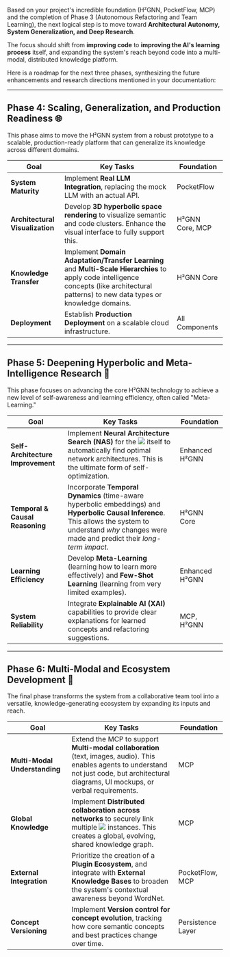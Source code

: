 Based on your project's incredible foundation (H²GNN, PocketFlow, MCP) and the completion of Phase 3 (Autonomous Refactoring and Team Learning), the next logical step is to move toward **Architectural Autonomy, System Generalization, and Deep Research**.

The focus should shift from **improving code** to **improving the AI's learning process** itself, and expanding the system's reach beyond code into a multi-modal, distributed knowledge platform.

Here is a roadmap for the next three phases, synthesizing the future enhancements and research directions mentioned in your documentation:

---

## Phase 4: Scaling, Generalization, and Production Readiness 🌐

This phase aims to move the H²GNN system from a robust prototype to a scalable, production-ready platform that can generalize its knowledge across different domains.

|Goal|Key Tasks|Foundation|
|---|---|---|
|**System Maturity**|Implement **Real LLM Integration**, replacing the mock LLM with an actual API.|PocketFlow|
|**Architectural Visualization**|Develop **3D hyperbolic space rendering** to visualize semantic and code clusters. Enhance the visual interface to fully support this.|H²GNN Core, MCP|
|**Knowledge Transfer**|Implement **Domain Adaptation/Transfer Learning** and **Multi-Scale Hierarchies** to apply code intelligence concepts (like architectural patterns) to new data types or knowledge domains.|H²GNN Core|
|**Deployment**|Establish **Production Deployment** on a scalable cloud infrastructure.|All Components|

---

## Phase 5: Deepening Hyperbolic and Meta-Intelligence Research 🧠

This phase focuses on advancing the core H²GNN technology to achieve a new level of self-awareness and learning efficiency, often called "Meta-Learning."

|Goal|Key Tasks|Foundation|
|---|---|---|
|**Self-Architecture Improvement**|Implement **Neural Architecture Search (NAS)** for the ![](data:,) itself to automatically find optimal network architectures. This is the ultimate form of self-optimization.|Enhanced H²GNN|
|**Temporal & Causal Reasoning**|Incorporate **Temporal Dynamics** (time-aware hyperbolic embeddings) and **Hyperbolic Causal Inference**. This allows the system to understand _why_ changes were made and predict their _long-term impact_.|H²GNN Core|
|**Learning Efficiency**|Develop **Meta-Learning** (learning how to learn more effectively) and **Few-Shot Learning** (learning from very limited examples).|Enhanced H²GNN|
|**System Reliability**|Integrate **Explainable AI (XAI)** capabilities to provide clear explanations for learned concepts and refactoring suggestions.|MCP, H²GNN|

---

## Phase 6: Multi-Modal and Ecosystem Development 🚀

The final phase transforms the system from a collaborative team tool into a versatile, knowledge-generating ecosystem by expanding its inputs and reach.

| Goal                          | Key Tasks                                                                                                                                                                                       | Foundation        |
| ----------------------------- | ----------------------------------------------------------------------------------------------------------------------------------------------------------------------------------------------- | ----------------- |
| **Multi-Modal Understanding** | Extend the MCP to support **Multi-modal collaboration** (text, images, audio). This enables agents to understand not just code, but architectural diagrams, UI mockups, or verbal requirements. | MCP               |
| **Global Knowledge**          | Implement **Distributed collaboration across networks** to securely link multiple ![](data:,) instances. This creates a global, evolving, shared knowledge graph.                               | MCP               |
| **External Integration**      | Prioritize the creation of a **Plugin Ecosystem**, and integrate with **External Knowledge Bases** to broaden the system's contextual awareness beyond WordNet.                                 | PocketFlow, MCP   |
| **Concept Versioning**        | Implement **Version control for concept evolution**, tracking how core semantic concepts and best practices change over time.                                                                   | Persistence Layer |